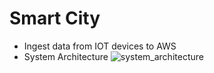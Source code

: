 # Smart City
* Ingest data from IOT devices to AWS
* System Architecture
![system_architecture](https://github.com/user-attachments/assets/deb389e6-7f80-46e3-96e9-6c05e8ef9649)


